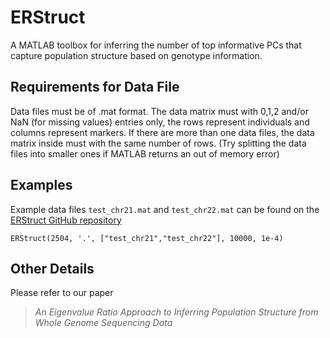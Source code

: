 # ERStruct
A MATLAB toolbox for inferring the number of top informative PCs that capture population structure based on genotype information.

## Requirements for Data File
Data files must be of .mat format. The data matrix must with 0,1,2 and/or NaN (for missing values) entries only, the rows represent individuals and columns represent markers. If there are more than one data files, the data matrix inside must with the same number of rows. (Try splitting the data files into smaller ones if MATLAB returns an out of memory error)

## Examples
Example data files `test_chr21.mat` and `test_chr22.mat` can be found on the [ERStruct GitHub repository](http://www.cnblogs.com/sxdcgaq8080/p/7894828.html)
```
ERStruct(2504, '.', ["test_chr21","test_chr22"], 10000, 1e-4)
```

## Other Details
Please refer to our paper
> *An Eigenvalue Ratio Approach to Inferring Population Structure from Whole Genome Sequencing Data*
